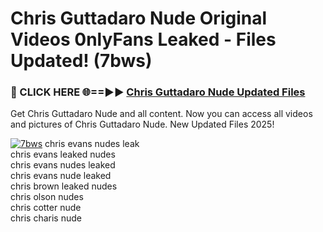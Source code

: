 # Chris Guttadaro Nude Original Videos 0nlyFans Leaked - Files Updated! (7bws)

<h3>🔴 CLICK HERE 🌐==►► <a href="https://tinyurl.com/yc6ubb5a" rel="nofollow">Chris Guttadaro Nude Updated Files</a></h3>

Get Chris Guttadaro Nude and all content. Now you can access all videos and pictures of Chris Guttadaro Nude. New Updated Files 2025!

[![7bws](https://i.imgur.com/7eu0CRL.gif)](https://tinyurl.com/yc6ubb5a)
chris evans nudes leak<br>
chris evans leaked nudes<br>
chris evans nudes leaked<br>
chris evans nude leaked<br>
chris brown leaked nudes<br>
chris olson nudes<br>
chris cotter nude<br>
chris charis nude